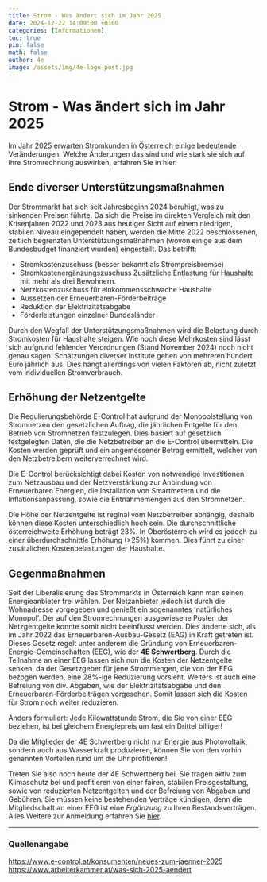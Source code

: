 ```yaml
---
title: Strom - Was ändert sich im Jahr 2025
date: 2024-12-22 14:00:00 +0100
categories: [Informationen]
toc: true
pin: false
math: false
author: 4e
image: /assets/img/4e-logo-post.jpg
---
```


# Strom - Was ändert sich im Jahr 2025

Im Jahr 2025 erwarten Stromkunden in Österreich einige bedeutende Veränderungen. Welche Änderungen das sind und wie stark sie sich
auf Ihre Stromrechnung auswirken, erfahren Sie in hier.

## Ende diverser Unterstützungsmaßnahmen

Der Strommarkt hat sich seit Jahresbeginn 2024 beruhigt, was zu sinkenden Preisen führte. Da sich die Preise im direkten Vergleich
mit den Krisenjahren 2022 und 2023 aus heutiger Sicht auf einem niedrigen, stabilen Niveau eingependelt haben, werden die Mitte
2022 beschlossenen, zeitlich begrenzten Unterstützungsmaßnahmen (wovon einige aus dem Bundesbudget finanziert wurden) eingestellt.
Das betrifft:

* Stromkostenzuschuss (besser bekannt als Strompreisbremse)
* Stromkostenergänzungszuschuss
  Zusätzliche Entlastung für Haushalte mit mehr als drei Bewohnern.
* Netzkostenzuschuss für einkommensschwache Haushalte
* Aussetzen der Erneuerbaren-Förderbeiträge
* Reduktion der Elektrizitätsabgabe
* Förderleistungen einzelner Bundesländer

Durch den Wegfall der Unterstützungsmaßnahmen wird die Belastung durch Stromkosten für Haushalte steigen. Wie hoch diese Mehrkosten
sind lässt sich aufgrund fehlender Verordnungen (Stand November 2024) noch nicht genau sagen. Schätzungen diverser Institute gehen 
von mehreren hundert Euro jährlich aus. Dies hängt allerdings von vielen Faktoren ab, nicht zuletzt vom individuellen
Stromverbrauch.

## Erhöhung der Netzentgelte

Die Regulierungsbehörde E-Control hat aufgrund der Monopolstellung von Stromnetzen den gesetzlichen Auftrag, die jährlichen Entgelte
für den Betrieb von Stromnetzen festzulegen. Dies basiert auf gesetzlich festgelegten Daten, die die Netzbetreiber an die E-Control
übermitteln. Die Kosten werden geprüft und ein angemessener Betrag ermittelt, welcher von den Netzbetreibern 
weiterverrechnet wird.

Die E-Control berücksichtigt dabei Kosten von notwendige Investitionen zum Netzausbau und der Netzverstärkung zur Anbindung von
Erneuerbaren Energien, die Installation von Smartmetern und die Inflationsanpassung, sowie die Entnahmemengen aus den Stromnetzen.

Die Höhe der Netzentgelte ist reginal vom Netzbetreiber abhängig, deshalb können diese Kosten unterschiedlich hoch sein. Die
durchschnittliche österreichweite Erhöhung beträgt 23%. In Oberösterreich wird es jedoch zu einer überdurchschnittle Erhöhung (>25%)
kommen. Dies führt zu einer zusätzlichen Kostenbelastungen der Haushalte.

## Gegenmaßnahmen

Seit der Liberalisierung des Strommarkts in Österreich kann man seinen Energieanbieter frei wählen. Der Netzanbieter jedoch ist
durch die Wohnadresse vorgegeben und genießt ein sogenanntes 'natürliches Monopol'. Der auf den Stromrechnungen ausgewiesene Posten
der Netzgentgelte konnte somit nicht beeinflusst werden. Dies änderte sich, als im Jahr 2022 das
Erneuerbaren-Ausbau-Gesetz (EAG) in Kraft getreten ist. Dieses Gesetz regelt unter anderem die Gründung von
Erneuerbaren-Energie-Gemeinschaften (EEG), wie der **4E Schwertberg**. Durch die Teilnahme an einer EEG lassen sich nun die Kosten
der Netzentgelte senken, da der Gesetzgeber für jene Strommengen, die von der EEG bezogen werden, eine 28%-ige Reduzierung vorsieht.
Weiters ist auch eine Befreiung von div. Abgaben, wie der Elektrizitätsabgabe und den Erneuerbaren-Förderbeiträgen vorgesehen. Somit
lassen sich die Kosten für Strom noch weiter reduzieren.

Anders formuliert: Jede Kilowattstunde Strom, die Sie von einer EEG beziehen, ist bei gleichem Energiepreis um fast ein Drittel
billiger!

Da die Mitglieder der 4E Schwertberg nicht nur Energie aus Photovoltaik, sondern auch aus Wasserkraft produzieren, können Sie von den
vorhin genannten Vorteilen rund um die Uhr profitieren!

Treten Sie also noch heute der 4E Schwertberg bei. Sie tragen aktiv zum Klimaschutz bei und profitieren
von einer fairen, stabilen Preisgestaltung, sowie von reduzierten Netzentgelten und der Befreiung von Abgaben und Gebühren.
Sie müssen keine bestehenden Verträge kündigen, denn die Mitgliedschaft an einer EEG ist eine _Ergänzung_ zu Ihren Bestandsverträgen. 
Alles Weitere zur Anmeldung erfahren Sie [hier](/anmeldung).

---

### Quellenangabe

https://www.e-control.at/konsumenten/neues-zum-jaenner-2025
https://www.arbeiterkammer.at/was-sich-2025-aendert